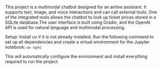 This project is a multimodal chatbot designed for an airline assistant. It supports text, image, and voice interactions and can call external tools. 
One of the integrated tools allows the chatbot to look up ticket prices stored in a SQLite database.The user interface is built using Gradio, and the OpenAI API is used for natural language and multimodal processing.

Setup:
Install uv if it is not already installed.
Run the following command to set up all dependencies and create a virtual environment for the Jupyter notebook:
```uv sync```
    
This will automatically configure the environment and install everything required to run the project.
